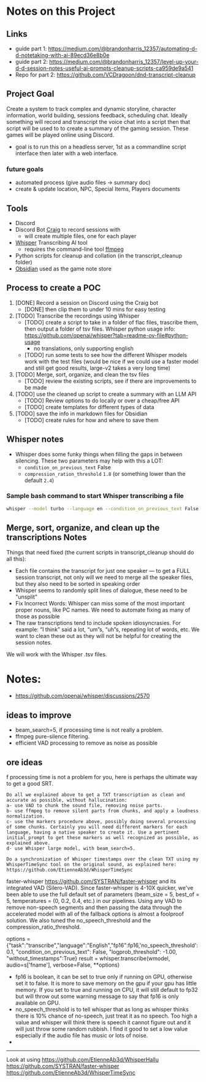 # Notes on this Project

## Links
- guide part 1: https://medium.com/@brandonharris_12357/automating-d-d-notetaking-with-ai-89ecd36e8b0e
- guide part 2: https://medium.com/@brandonharris_12357/level-up-your-d-d-session-notes-useful-ai-prompts-cleanup-scripts-ca959de9a541
- Repo for part 2: https://github.com/VCDragoon/dnd-transcript-cleanup

## Project Goal
Create a system to track complex and dynamic storyline, character information, world building, sessions feedback, scheduling chat. Ideally something will record and transcript the voice chat into a script then that script will be used to to create a summary of the gaming session. These games will be played online using Discord.
- goal is to run this on a headless server, 1st as a commandline script interface then later with a web interface.

### future goals
- automated process (give audio files -> summary doc)
- create & update location, NPC, Special Items, Players documents

## Tools
- Discord
- Discord Bot [Craig](https://craig.chat/) to record sessions with
    - will create multiple files, one for each player
- [Whisper](https://github.com/openai/whisper) Transcribing AI tool
    - requires the command-line tool [ffmpeg](https://ffmpeg.org/)
- Python scripts for cleanup and collation (in the transcript_cleanup folder)
- [Obsidian](https://obsidian.md/) used as the game note store

## Process to create a POC
1. [DONE] Record a session on Discord using the Craig bot
    - [DONE] then clip them to under 10 mins for easy testing
2. [TODO] Transcribe the recordings using Whisper
    - [TODO] create a script to take in a folder of flac files, trascribe them, then output a folder of tsv files. Whisper python usage info: https://github.com/openai/whisper?tab=readme-ov-file#python-usage
        - no translations, only supporting english
    - [TODO] run some tests to see how the different Whisper models work with the test files (would be nice if we could use a faster model and still get good results, large-v2 takes a very long time)
3. [TODO] Merge, sort, organize, and clean the tsv files
    - [TODO] review the existing scripts, see if there are improvements to be made
4. [TODO] use the cleaned up script to create a summary with an LLM API
    - [TODO] Review options to do locally or over a cheap/free API
    - [TODO] create templates for different types of data
5. [TODO] save the info in markdown files for Obsidian
    - [TODO] create rules for how and where to save them

## Whisper notes
- Whisper does some funky things when filling the gaps in between silencing. These two parameters may help with this a LOT:
    - `condition_on_previous_text` False
    - `compression_ration_threshold` `1.8` (or something lower than the default `2.4`)

### Sample bash command to start Whisper transcribing a file
```bash
whisper --model turbo --language en --condition_on_previous_text False --compression_ratio_threshold 1.8 --output_format tsv --fp16 False 
```

## Merge, sort, organize, and clean up the transcriptions Notes
Things that need fixed (the current scripts in transcript_cleanup should do all this): 
- Each file contains the transcript for just one speaker — to get a FULL session transcript, not only will we need to merge all the speaker files, but they also need to be sorted in speaking order
- Whisper seems to randomly split lines of dialogue, these need to be "unsplit"
- Fix Incorrect Words: Whisper can miss some of the most important proper nouns, like PC names. We need to automate fixing as many of those as possible
- The raw transcriptions tend to include spoken idiosyncrasies. For example: “I think” said a lot, “um”s, “uh”s, repeating lot of words, etc. We want to clean these out as they will not be helpful for creating the session notes.

We will work with the Whisper .tsv files.

# Notes:
- https://github.com/openai/whisper/discussions/2570

## ideas to improve
- beam_search=5, if processing time is not really a problem.
- ffmpeg pure-silence filtering.
- efficient VAD processing to remove as noise as possible

## ore ideas
f processing time is not a problem for you, here is perhaps the ultimate way to get a good SRT.

    Do all we explained above to get a TXT transcription as clean and accurate as possible, without hallucination:
    a- use VAD to chunk the sound file, removing noise parts.
    b- use ffmpeg to remove silent parts from chunks, and apply a loudness normalization.
    c- use the markers procedure above, possibly doing several processing of some chunks. Certainly you will need different markers for each language, having a native speaker to create it. Use a pertinent initial_prompt to get these markers as well recognized as possible, as explained above.
    d- use Whisper large model, with beam_search=5.

    Do a synchronization of Whisper timestamps over the clean TXT using my WhisperTimeSync tool on the original sound, as explained here:
    https://github.com/EtienneAb3d/WhisperTimeSync

 faster-whisper https://github.com/SYSTRAN/faster-whisper and its integrated VAD (Silero-VAD). Since faster-whisper is 4-10X quicker, we've been able to use the full default set of parameters (beam_size = 5, best_of = 5, temperatures = (0, 0.2, 0.4, etc.) in our pipelines. Using any VAD to remove non-speech segments and then passing the data through the accelerated model with all of the fallback options is almost a foolproof solution. We also tuned the no_speech_threshold and the compression_ratio_threshold.

options = {"task":"transcribe","language":"English","fp16":fp16,'no_speech_threshold':0.1, "condition_on_previous_text": False, "logprob_threshold": -1.00, "without_timestamps":True}
result = whisper.transcribe(wmodel, audio=s['fname'], verbose=False, **options)

- fp16 is boolean, it can be set to true only if running on GPU, otherwise set it to false. It is more to save memory on the gpu if your gpu has little memory. If you set to true and running on CPU, it will still default to fp32 but will throw out some warning message to say that fp16 is only available on GPU.
- no_speech_threshold is to tell whisper that as long as whisper thinks there is 10% chance of no-speech, just treat it as no speech. Too high a value and whisper will think there is speech it cannot figure out and it will just throw some random rubbish. I find it good to set a low value especially if the audio file has music or lots of noise.
- 

----

Look at using 
https://github.com/EtienneAb3d/WhisperHallu
https://github.com/SYSTRAN/faster-whisper
https://github.com/EtienneAb3d/WhisperTimeSync